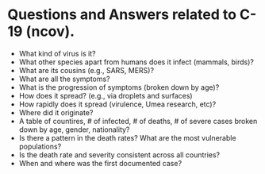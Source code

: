 # Questions and Answers related to C-19 (ncov).

- What kind of virus is it?
- What other species apart from humans does it infect (mammals, birds)?
- What are its cousins (e.g., SARS, MERS)?
- What are all the symptoms?
- What is the progression of symptoms (broken down by age)?
- How does it spread? (e.g., via droplets and surfaces)
- How rapidly does it spread (virulence, Umea research, etc)?
- Where did it originate?
- A table of countires, # of infected, # of deaths, # of severe cases broken down by age, gender, nationality?
- Is there a pattern in the death rates? What are the most vulnerable populations?
- Is the death rate and severity consistent across all countries?
- When and where was the first documented case?
